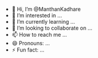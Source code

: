 - 👋 Hi, I’m @ManthanKadhare
- 👀 I’m interested in ...
- 🌱 I’m currently learning ...
- 💞️ I’m looking to collaborate on ...
- 📫 How to reach me ...
- 😄 Pronouns: ...
- ⚡ Fun fact: ...

<!---
ManthanKadhare/ManthanKadhare is a ✨ special ✨ repository because its `README.md` (this file) appears on your GitHub profile.
You can click the Preview link to take a look at your changes.
--->
